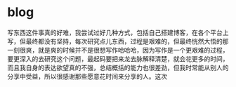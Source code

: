 # blog
写东西这件事真的好难，我尝试过好几种方式，包括自己搭建博客，在各个平台上写，但最终都没有坚持，每次研究点儿东西，过程是艰难的，但最终恍然大悟的那一刻很爽，就是爽的时候并不是很想写作哈哈哈，因为写作是一个更艰难的过程，要更深入的去研究这个问题，最起码要把来龙去脉解释清楚，就会花更多的时间，而且我自身的表达欲望真的不强，总结概括的能力也很差劲，但我时常能从别人的分享中受益，所以很感谢那些愿意花时间来分享的人。这次
